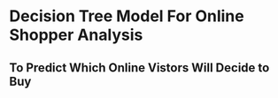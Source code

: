# Decision Tree Model For Online Shopper Analysis 
## To Predict Which Online Vistors Will Decide to Buy
